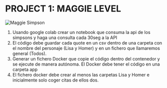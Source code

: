 # PROJECT 1: MAGGIE LEVEL

![Maggie Simpson](https://upload.wikimedia.org/wikipedia/en/thumb/9/9d/Maggie_Simpson.png/220px-Maggie_Simpson.png)

1. Usando google colab crear un notebook que consuma la api de los simpsons y haga una
consulta cada 30seg a la API
2. El código debe guardar cada quote en un csv dentro de una carpeta con el nombre del
personaje (Lisa y Homer) y en un fichero que llamaremos general (Todos).
3. Generar un fichero Docker que copie el código dentro del contenedor y se ejecute de
manera autónoma. El Docker debe tener el código en una carpeta app
4. El fichero docker debe crear al menos las carpetas Lisa y Homer e inicialmente solo coger
citas de ellos dos.